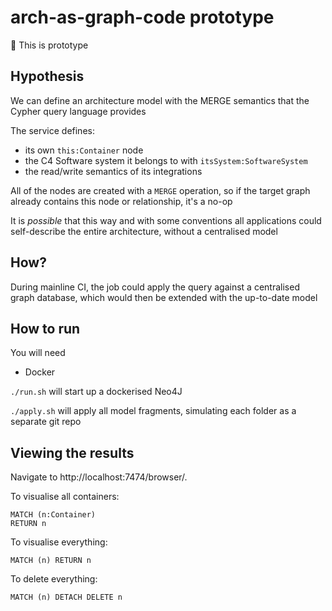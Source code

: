 # arch-as-graph-code prototype

🚧 This is prototype

## Hypothesis

We can define an architecture model with the MERGE semantics that the
Cypher query language provides

The service defines:
- its own `this:Container` node
- the C4 Software system it belongs to with `itsSystem:SoftwareSystem`
- the read/write semantics of its integrations

All of the nodes are created with a `MERGE` operation, so if the target
graph already contains this node or relationship, it's a no-op

It is _possible_ that this way and with some conventions all
applications could self-describe the entire architecture, without a
centralised model

## How?

During mainline CI, the job could apply the query against a centralised
graph database, which would then be extended with the up-to-date model

## How to run

You will need
- Docker

`./run.sh` will start up a dockerised Neo4J

`./apply.sh` will apply all model fragments, simulating each folder as a separate git repo

## Viewing the results

Navigate to http://localhost:7474/browser/.

To visualise all containers:
```
MATCH (n:Container)
RETURN n
```

To visualise everything:
```
MATCH (n) RETURN n
```

To delete everything:
```
MATCH (n) DETACH DELETE n
```
